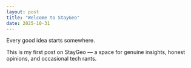 ```yaml
---
layout: post
title: "Welcome to StayGeo"
date: 2025-10-31
---
```


Every good idea starts somewhere.

This is my first post on StayGeo — a space for genuine insights, honest opinions, and occasional tech rants.

